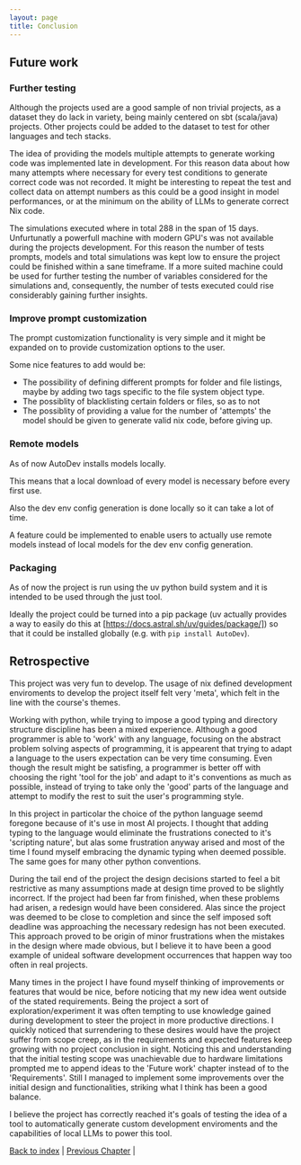 ```yaml
---
layout: page
title: Conclusion
---
```


## Future work

### Further testing

Although the projects used are a good sample of non trivial projects, as a dataset they do lack in variety, being mainly centered on sbt (scala/java) projects. Other projects could be added to the dataset to test for other languages and tech stacks.

The idea of providing the models multiple attempts to generate working code was implemented late in development. For this reason data about how many attempts where necessary for every test conditions to generate correct code was not recorded. It might be interesting to repeat the test and collect data on attempt numbers as this could be a good insight in model performances, or at the minimum on the ability of LLMs to generate correct Nix code.

The simulations executed where in total 288 in the span of 15 days. Unfurtunatly a powerfull machine with modern GPU's was not available during the projects development. For this reason the number of tests prompts, models and total simulations was kept low to ensure the project could be finished within a sane timeframe. If a more suited machine could be used for further testing the number of variables considered for the simulations and, consequently, the number of tests executed could rise considerably gaining further insights.

### Improve prompt customization

The prompt customization functionality is very simple and it might be expanded on to provide customization options to the user.

Some nice features to add would be:

- The possibility of defining different prompts for folder and file listings, maybe by adding two tags specific to the file system object type.
- The possiblity of blacklisting certain folders or files, so as to not 
- The possiblity of providing a value for the number of 'attempts' the model should be given to generate valid nix code, before giving up.

### Remote models

As of now AutoDev installs models locally.

This means that a local download of every model is necessary before every first use.

Also the dev env config generation is done locally so it can take a lot of time.

A feature could be implemented to enable users to actually use remote models instead of local models for the dev env config generation.

### Packaging

As of now the project is run using the uv python build system and it is intended to be used through the just tool.

Ideally the project could be turned into a pip package (uv actually provides a way to easily do this at [https://docs.astral.sh/uv/guides/package/]) so that it could be installed globally (e.g. with `pip install AutoDev`).

## Retrospective

This project was very fun to develop. The usage of nix defined development enviroments to develop the project itself felt very 'meta', which felt in the line with the course's themes.

Working with python, while trying to impose a good typing and directory structure discipline has been a mixed experience. Although a good programmer is able to 'work' with any language, focusing on the abstract problem solving aspects of programming, it is appearent that trying to adapt a language to the users expectation can be very time consuming. Even though the result might be satisfing, a programmer is better off with choosing the right 'tool for the job' and adapt to it's conventions as much as possible, instead of trying to take only the 'good' parts of the language and attempt to modify the rest to suit the user's programming style.

In this project in particolar the choice of the python language seemd foregone because of it's use in most AI projects. I thought that adding typing to the language would eliminate the frustrations conected to it's 'scripting nature', but alas some frustration anyway arised and most of the time I found myself embracing the dynamic typing when deemed possible. The same goes for many other python conventions.

During the tail end of the project the design decisions started to feel a bit restrictive as many assumptions made at design time proved to be slightly incorrect. If the project had been far from finished, when these problems had arisen, a redesign would have been considered. Alas since the project was deemed to be close to completion and since the self imposed soft deadline was approaching the necessary redesign has not been executed. This approach proved to be origin of minor frustrations when the mistakes in the design where made obvious, but I believe it to have been a good example of unideal software development occurrences that happen way too often in real projects.

Many times in the project I have found myself thinking of improvements or features that would be nice, before noticing that my new idea went outside of the stated requirements. Being the project a sort of exploration/experiment it was often tempting to use knowledge gained during development to steer the project in more productive directions. I quickly noticed that surrendering to these desires would have the project suffer from scope creep, as in the requirements and expected features keep growing with no project conclusion in sight. Noticing this and understanding that the initial testing scope was unachievable due to hardware limitations prompted me to append ideas to the 'Future work' chapter instead of to the 'Requirements'. Still I managed to implement some improvements over the initial design and functionalities, striking what I think has been a good balance.

I believe the project has correctly reached it's goals of testing the idea of a tool to automatically generate custom development enviroments and the capabilities of local LLMs to power this tool.

[Back to index](./index.md) |
[Previous Chapter](./testing.md) |
